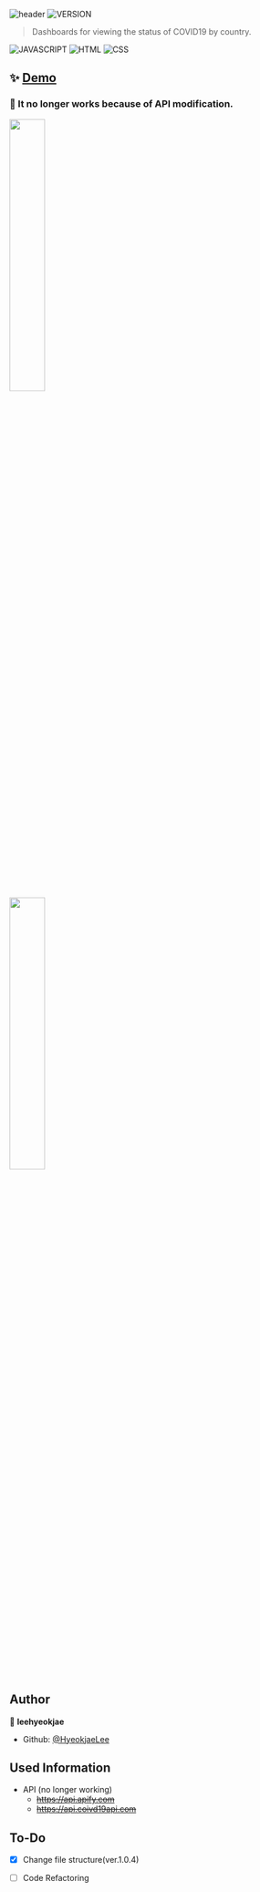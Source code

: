 ![header](https://capsule-render.vercel.app/api?type=wave&color=auto&height=300&section=header&text=COVID-19%20Global%20Dashboard&fontSize=50&animation=fadeIn&fontAlignY=38)
![VERSION](https://img.shields.io/badge/version-1.0.4-blue.svg?cacheSeconds=2592000)

> Dashboards for viewing the status of COVID19 by country. <br>

![JAVASCRIPT](https://img.shields.io/badge/Javascript-F7DF1E?style=flat-square&logo=Javascript&logoColor=black) ![HTML](https://img.shields.io/badge/HTML5-E34F26?style=flat-&logo=html5&logoColor=white) ![CSS](https://img.shields.io/badge/CSS3-1572B6?style=flat-&logo=css3&logoColor=white)

## ✨ [Demo](https://hyeokjaelee.github.io/COVID19-global-dashboard/index.html)
### :briefcase: It no longer works because of API modification.

<img src = "https://user-images.githubusercontent.com/71566740/105497377-1a731700-5d02-11eb-8056-d6cf36f1b8e4.png" width="35%"><br>
<img src = "https://user-images.githubusercontent.com/71566740/105497375-1810bd00-5d02-11eb-9cdc-93677dee45ce.png" width="35%">

## Author

👤 **leehyeokjae**

- Github: [@HyeokjaeLee](https://github.com/HyeokjaeLee)

## Used Information
- API (no longer working)
  - ~~https://api.apify.com~~
  - ~~https://api.coivd19api.com~~

## To-Do

- [x] Change file structure(ver.1.0.4)<br>
- [ ] Code Refactoring

